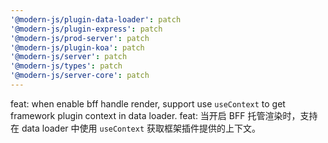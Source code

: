 ```yaml
---
'@modern-js/plugin-data-loader': patch
'@modern-js/plugin-express': patch
'@modern-js/prod-server': patch
'@modern-js/plugin-koa': patch
'@modern-js/server': patch
'@modern-js/types': patch
'@modern-js/server-core': patch
---
```


feat: when enable bff handle render, support use `useContext` to get framework plugin context in data loader.
feat: 当开启 BFF 托管渲染时，支持在 data loader 中使用 `useContext` 获取框架插件提供的上下文。

